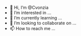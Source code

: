 - 👋 Hi, I’m @Cvonzia
- 👀 I’m interested in ...
- 🌱 I’m currently learning ...
- 💞️ I’m looking to collaborate on ...
- 📫 How to reach me ...

<!---
Cvonzia/Cvonzia is a ✨ special ✨ repository because its `README.md` (this file) appears on your GitHub profile.
You can click the Preview link to take a look at your changes.
--->
